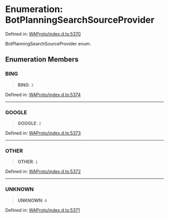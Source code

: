 # Enumeration: BotPlanningSearchSourceProvider

Defined in: [WAProto/index.d.ts:5370](https://github.com/Fokusdotid/Baileys/blob/6a8e2076fa4119b2d5152250d579a4fbed394533/WAProto/index.d.ts#L5370)

BotPlanningSearchSourceProvider enum.

## Enumeration Members

### BING

> **BING**: `3`

Defined in: [WAProto/index.d.ts:5374](https://github.com/Fokusdotid/Baileys/blob/6a8e2076fa4119b2d5152250d579a4fbed394533/WAProto/index.d.ts#L5374)

***

### GOOGLE

> **GOOGLE**: `2`

Defined in: [WAProto/index.d.ts:5373](https://github.com/Fokusdotid/Baileys/blob/6a8e2076fa4119b2d5152250d579a4fbed394533/WAProto/index.d.ts#L5373)

***

### OTHER

> **OTHER**: `1`

Defined in: [WAProto/index.d.ts:5372](https://github.com/Fokusdotid/Baileys/blob/6a8e2076fa4119b2d5152250d579a4fbed394533/WAProto/index.d.ts#L5372)

***

### UNKNOWN

> **UNKNOWN**: `0`

Defined in: [WAProto/index.d.ts:5371](https://github.com/Fokusdotid/Baileys/blob/6a8e2076fa4119b2d5152250d579a4fbed394533/WAProto/index.d.ts#L5371)
